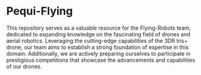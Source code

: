# Pequi-Flying

This repository serves as a valuable resource for the Flying-Robots team, dedicated to expanding knowledge on the fascinating field of drones and aerial robotics. Leveraging the cutting-edge capabilities of the 3DR Iris+ drone, our team aims to establish a strong foundation of expertise in this domain. Additionally, we are actively preparing ourselves to participate in prestigious competitions that showcase the advancements and capabilities of our drones.
